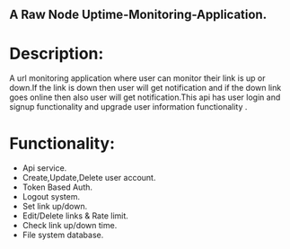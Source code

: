 ## A Raw Node Uptime-Monitoring-Application.


# Description: 
A url monitoring application where user can monitor their link is up or down.If the link is down then user will get notification and if the down link goes online then also user will get notification.This api has user login and signup functionality and upgrade user information functionality .

# Functionality:
 * Api service.
 * Create,Update,Delete user account. 
 * Token Based Auth.
 * Logout system. 
 * Set link up/down.
 * Edit/Delete links & Rate limit.
 * Check link up/down time.
 * File system database. 